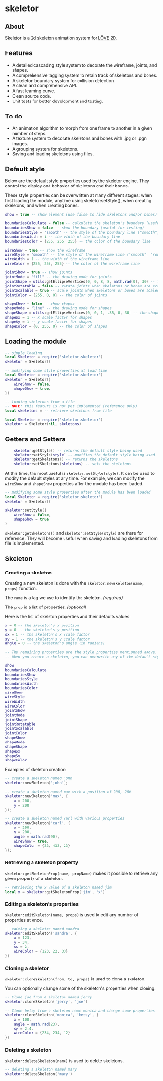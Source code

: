 # skeletor

## About

Skeletor is a 2d skeleton animation system for [LÖVE 2D](https://love2d.org/).

## Features

- A detailed cascading style system to decorate the wireframe, joints, and shapes.
- A comprehensive tagging system to retain track of skeletons and bones.
- A skeleton boundary system for collision detection.
- A clean and comprehensive API.
- A fast learning curve.
- Clean source code.
- Unit tests for better development and testing.

## To do

- An animation algorithm to morph from one frame to another in a given number of steps.
- A texture system to decorate skeletons and bones with .jpg or .pgn images.
- A grouping system for skeletons.
- Saving and loading skeletons using files.

## Default style

Below are the default style properties used by the skeletor engine. They control the display and behavior of skeletons and their bones.

These style properties can be overwritten at many different stages: when first loading the module, anytime using skeletor:setStyle(), when creating skeletons, and when creating bones.

```lua
show = true -- show element (use false to hide skeletons and/or bones)  

boundariesCalculate = false -- calculate the skeleton's boundary (useful for collision detection)  
boundariesShow = false -- show the boundary (useful for testing)  
boundariesStyle = "smooth" -- the style of the boundary line ("smooth", "rough")  
boundariesWidth = 1 -- the width of the boundary line  
boundariesColor = {255, 255, 255} -- the color of the boundary line  

wireShow = true -- show the wireframe  
wireStyle = "smooth" -- the style of the wireframe line ("smooth", "rough")  
wireWidth = 1 -- the width of the wireframe line  
wireColor = {255, 255, 255} -- the color of the wireframe line  

jointShow = true -- show joints  
jointMode = "fill" -- the drawing mode for joints  
jointShape = utils:getEllipseVertices(0, 0, 8, 8, math.rad(0), 30) -- the shape of joints  
jointRotatable = false -- rotate joints when skeletons or bones are scaled  
jointScalable = true -- scale joints when skeletons or bones are scaled  
jointColor = {255, 0, 0} -- the color of joints  

shapeShow = false -- show shapes  
shapeMode = "line" -- the drawing mode for shapes  
shapeShape = utils:getEllipseVertices(0, 0, 1, .35, 0, 30) -- the shape of shapes  
shapeSx = 1 -- x scale factor for shapes  
shapeSy = 1 -- y scale factor for shapes  
shapeColor = {0, 255, 0} -- the color of shapes  
```

## Loading the module

```lua
-- simple loading
local Skeletor = require('skeletor.skeletor')
skeletor = Skeletor()
```

```lua
-- modifying some style properties at load time
local Skeletor = require('skeletor.skeletor')
skeletor = Skeletor({
	wireShow = false,
	shapeShow = true,
})
```

```lua
-- loading skeletons from a file
-- NOTE: this feature is not yet implemented (reference only)
local skeletons = -- retrieve skeletons from file

local Skeletor = require('skeletor.skeletor')
skeletor = Skeletor(nil, skeletons)
```

## Getters and Setters

```lua
	skeletor:getStyle() -- returns the default style being used
	skeletor:setStyle(style) -- modifies the default style being used
	skeletor:getSkeletons() -- returns the skeletons
	skeletor:setSkeletons(skeletons) -- sets the skeletons
```

At this time, the most useful is `skeletor:setStyle(style)`. It can be used to modify the default styles at any time. For example, we can modify the `wireShow` and `shapeShow` properties after the module has been loaded.

```lua
-- modifying some style properties after the module has been loaded
local Skeletor = require('skeletor.skeletor')
skeletor = Skeletor()

skeletor:setStyle({
	wireShow = false,
	shapeShow = true
)
```

`skeletor:getSkeletons()` and `skeletor:setStyle(style)` are there for reference. They will become useful when saving and loading skeletons from file is implemented.


## Skeleton

### Creating a skeleton

Creating a new skeleton is done with the `skeletor:newSkeleton(name, props)` function.

The `name` is a tag we use to identify the skeleton. *(required)*

The `prop` is a list of properties. *(optional)*

Here is the list of skeleton properties and their defaults values:

```lua
x = 0 -- the skeleton's x position
y = 0 -- the skeleton's y position
sx = 1 -- the skeleton's x scale factor
sy = 1 -- the skeleton's y scale factor
angle = 0 -- the skeleton's angle (in radians)

-- The remaining properties are the style properties mentionned above. (@see Default style)
-- When you create a skeleton, you can overwrite any of the default style properties. 

show
boundariesCalculate
boundariesShow
boundariesStyle
boundariesWidth
boundariesColor
wireShow
wireStyle 
wireWidth
wireColor
jointShow
jointMode
jointShape
jointRotatable
jointScalable
jointColor
shapeShow
shapeMode
shapeShape 
shapeSx
shapeSy
shapeColor

```

Examples of skeleton creation:

```lua
-- create a skeleton named john
skeletor:newSkeleton('john');
```

```lua
-- create a skeleton named max with a position of 200, 200
skeletor:newSkeleton('max', {
	x = 200,
	y = 200
});
```

```lua
-- create a skeleton named carl with various properties
skeletor:newSkeleton('carl', {
	x = 200,
	y = 200,
	angle = math.rad(90),
	wireShow = true,
	shapeColor = {23, 432, 23}
});

```

### Retrieving a skeleton property

`skeletor:getSkeletonProp(name, propName)` makes it possible to retrieve any given property of a skeleton.

```lua
-- retrieving the x value of a skeleton named jim
local x = skeletor:getSkeletonProp('jim', 'x')
```

### Editing a skeleton's properties

`skeletor:editSkeleton(name, props)` is used to edit any number of properties at once.

```lua
-- editing a skeleton named sandra
skeletor:editSkeleton('sandra', {
	x = 123,
	y = 34,
	sx = 2,
	wireColor = {123, 22, 33}
})
```

### Cloning a skeleton

`skeletor:cloneSkeleton(from, to, props)` is used to clone a skeleton.

You can optionally change some of the skeleton's properties when cloning.

```lua
-- Clone joe from a skeleton named jerry
skeletor:cloneSkeleton('jerry', 'joe')
```

```lua
-- Clone betsy from a skeleton name monica and change some properties
skeletor:cloneSkeleton('monica', 'betsy', {
	x = 100,
	angle = math.rad(23),
	sy = 2.4,
	wireColor = {234, 234, 12}
})
```

### Deleting a skeleton

`skeletor:deleteSkeleton(name)` is used to delete skeletons.

```lua
-- deleting a skeleton named mary
skeletor:deleteSkeleton('mary')

```
